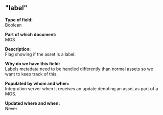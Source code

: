 ## "label"

**Type of field:**  
Boolean  

**Part of which document:**  
MOS

**Description:**  
Flag showing if the asset is a label.  

**Why do we have this field:**  
Labels metadata need to be handled differently than normal assets so we want to keep track of this.   

**Populated by whom and when:**  
Integration server when it receives an update denoting an asset as part of a MOS. 

**Updated where and when:**  
Never

